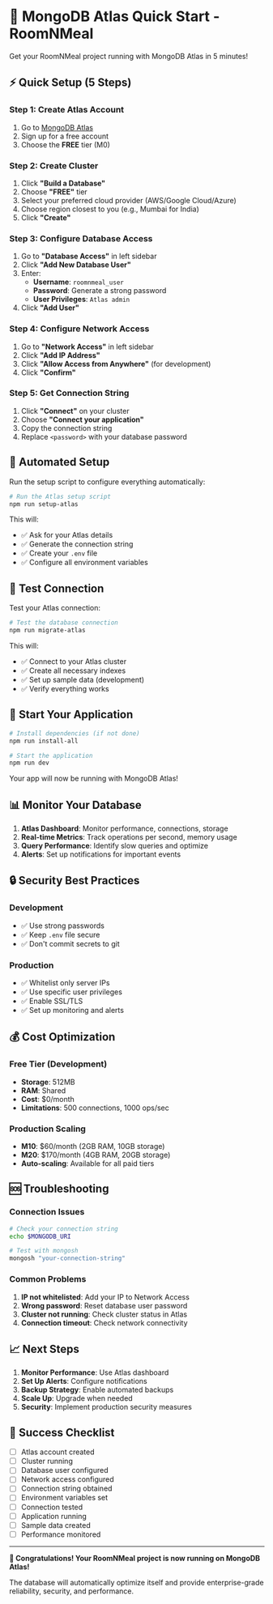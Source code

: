 # 🚀 MongoDB Atlas Quick Start - RoomNMeal

Get your RoomNMeal project running with MongoDB Atlas in 5 minutes!

## ⚡ Quick Setup (5 Steps)

### Step 1: Create Atlas Account
1. Go to [MongoDB Atlas](https://www.mongodb.com/atlas)
2. Sign up for a free account
3. Choose the **FREE** tier (M0)

### Step 2: Create Cluster
1. Click **"Build a Database"**
2. Choose **"FREE"** tier
3. Select your preferred cloud provider (AWS/Google Cloud/Azure)
4. Choose region closest to you (e.g., Mumbai for India)
5. Click **"Create"**

### Step 3: Configure Database Access
1. Go to **"Database Access"** in left sidebar
2. Click **"Add New Database User"**
3. Enter:
   - **Username**: `roomnmeal_user`
   - **Password**: Generate a strong password
   - **User Privileges**: `Atlas admin`
4. Click **"Add User"**

### Step 4: Configure Network Access
1. Go to **"Network Access"** in left sidebar
2. Click **"Add IP Address"**
3. Click **"Allow Access from Anywhere"** (for development)
4. Click **"Confirm"**

### Step 5: Get Connection String
1. Click **"Connect"** on your cluster
2. Choose **"Connect your application"**
3. Copy the connection string
4. Replace `<password>` with your database password

## 🔧 Automated Setup

Run the setup script to configure everything automatically:

```bash
# Run the Atlas setup script
npm run setup-atlas
```

This will:
- ✅ Ask for your Atlas details
- ✅ Generate the connection string
- ✅ Create your `.env` file
- ✅ Configure all environment variables

## 🧪 Test Connection

Test your Atlas connection:

```bash
# Test the database connection
npm run migrate-atlas
```

This will:
- ✅ Connect to your Atlas cluster
- ✅ Create all necessary indexes
- ✅ Set up sample data (development)
- ✅ Verify everything works

## 🚀 Start Your Application

```bash
# Install dependencies (if not done)
npm run install-all

# Start the application
npm run dev
```

Your app will now be running with MongoDB Atlas!

## 📊 Monitor Your Database

1. **Atlas Dashboard**: Monitor performance, connections, storage
2. **Real-time Metrics**: Track operations per second, memory usage
3. **Query Performance**: Identify slow queries and optimize
4. **Alerts**: Set up notifications for important events

## 🔒 Security Best Practices

### Development
- ✅ Use strong passwords
- ✅ Keep `.env` file secure
- ✅ Don't commit secrets to git

### Production
- ✅ Whitelist only server IPs
- ✅ Use specific user privileges
- ✅ Enable SSL/TLS
- ✅ Set up monitoring and alerts

## 💰 Cost Optimization

### Free Tier (Development)
- **Storage**: 512MB
- **RAM**: Shared
- **Cost**: $0/month
- **Limitations**: 500 connections, 1000 ops/sec

### Production Scaling
- **M10**: $60/month (2GB RAM, 10GB storage)
- **M20**: $170/month (4GB RAM, 20GB storage)
- **Auto-scaling**: Available for all paid tiers

## 🆘 Troubleshooting

### Connection Issues
```bash
# Check your connection string
echo $MONGODB_URI

# Test with mongosh
mongosh "your-connection-string"
```

### Common Problems
1. **IP not whitelisted**: Add your IP to Network Access
2. **Wrong password**: Reset database user password
3. **Cluster not running**: Check cluster status in Atlas
4. **Connection timeout**: Check network connectivity

## 📈 Next Steps

1. **Monitor Performance**: Use Atlas dashboard
2. **Set Up Alerts**: Configure notifications
3. **Backup Strategy**: Enable automated backups
4. **Scale Up**: Upgrade when needed
5. **Security**: Implement production security measures

## 🎯 Success Checklist

- [ ] Atlas account created
- [ ] Cluster running
- [ ] Database user configured
- [ ] Network access configured
- [ ] Connection string obtained
- [ ] Environment variables set
- [ ] Connection tested
- [ ] Application running
- [ ] Sample data created
- [ ] Performance monitored

---

**🎉 Congratulations! Your RoomNMeal project is now running on MongoDB Atlas!**

The database will automatically optimize itself and provide enterprise-grade reliability, security, and performance. 